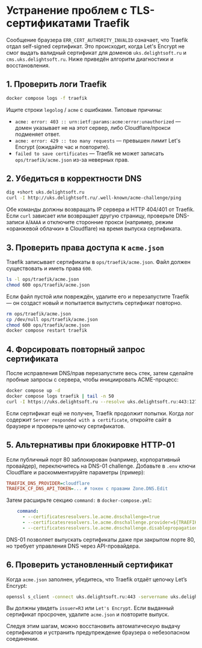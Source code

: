 # Устранение проблем с TLS-сертификатами Traefik

Сообщение браузера `ERR_CERT_AUTHORITY_INVALID` означает, что Traefik отдал self-signed сертификат. Это происходит, когда Let's Encrypt не смог выдать валидный сертификат для доменов `uks.delightsoft.ru` и `cms.uks.delightsoft.ru`. Ниже приведён алгоритм диагностики и восстановления.

## 1. Проверить логи Traefik

```bash
docker compose logs -f traefik
```

Ищите строки `legolog` / `acme` с ошибками. Типовые причины:

- `acme: error: 403 :: urn:ietf:params:acme:error:unauthorized` — домен указывает не на этот сервер, либо Cloudflare/прокси подменяет ответ.
- `acme: error: 429 :: too many requests` — превышен лимит Let's Encrypt (ожидайте час и повторите).
- `failed to save certificates` — Traefik не может записать `ops/traefik/acme.json` из-за неверных прав.

## 2. Убедиться в корректности DNS

```bash
dig +short uks.delightsoft.ru
curl -I http://uks.delightsoft.ru/.well-known/acme-challenge/ping
```

Обе команды должны возвращать IP сервера и HTTP 404/401 от Traefik. Если `curl` зависает или возвращает другую страницу, проверьте DNS-записи `A`/`AAAA` и отключите сторонние прокси (например, режим «оранжевой облачки» в Cloudflare) на время выпуска сертификата.

## 3. Проверить права доступа к `acme.json`

Traefik записывает сертификаты в `ops/traefik/acme.json`. Файл должен существовать и иметь права `600`.

```bash
ls -l ops/traefik/acme.json
chmod 600 ops/traefik/acme.json
```

Если файл пустой или повреждён, удалите его и перезапустите Traefik — он создаст новый и попытается выпустить сертификат повторно.

```bash
rm ops/traefik/acme.json
cp /dev/null ops/traefik/acme.json
chmod 600 ops/traefik/acme.json
docker compose restart traefik
```

## 4. Форсировать повторный запрос сертификата

После исправления DNS/прав перезапустите весь стек, затем сделайте пробные запросы с сервера, чтобы инициировать ACME-процесс:

```bash
docker compose up -d
docker compose logs traefik | tail -n 50
curl -I https://uks.delightsoft.ru --resolve uks.delightsoft.ru:443:127.0.0.1
```

Если сертификат ещё не получен, Traefik продолжит попытки. Когда лог содержит `Server responded with a certificate`, откройте сайт в браузере и проверьте цепочку сертификатов.

## 5. Альтернативы при блокировке HTTP-01

Если публичный порт 80 заблокирован (например, корпоративный провайдер), переключитесь на DNS-01 challenge. Добавьте в `.env` ключи Cloudflare и раскомментируйте параметры (пример):

```ini
TRAEFIK_DNS_PROVIDER=cloudflare
TRAEFIK_CF_DNS_API_TOKEN=... # токен с правами Zone.DNS.Edit
```

Затем расширьте секцию `command:` в `docker-compose.yml`:

```yaml
    command:
      - --certificatesresolvers.le.acme.dnschallenge=true
      - --certificatesresolvers.le.acme.dnschallenge.provider=${TRAEFIK_DNS_PROVIDER}
      - --certificatesresolvers.le.acme.dnschallenge.disablepropagationcheck=true
```

DNS-01 позволяет выпускать сертификаты даже при закрытом порте 80, но требует управления DNS через API-провайдера.

## 6. Проверить установленный сертификат

Когда `acme.json` заполнен, убедитесь, что Traefik отдаёт цепочку Let’s Encrypt:

```bash
openssl s_client -connect uks.delightsoft.ru:443 -servername uks.delightsoft.ru -showcerts | openssl x509 -noout -issuer -subject -enddate
```

Вы должны увидеть `issuer=R3` или `Let's Encrypt`. Если выданный сертификат просрочен, удалите `acme.json` и повторите выпуск.

Следуя этим шагам, можно восстановить автоматическую выдачу сертификатов и устранить предупреждение браузера о небезопасном соединении.
